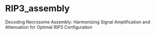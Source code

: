 # RIP3_assembly
Decoding Necrosome Assembly: Harmonizing Signal Amplification and Attenuation for Optimal RIP3 Configuration
